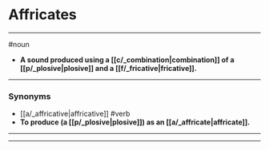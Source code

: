 # Affricates
---
#noun
- **A sound produced using a [[c/_combination|combination]] of a [[p/_plosive|plosive]] and a [[f/_fricative|fricative]].**
---
### Synonyms
- [[a/_affricative|affricative]]
#verb
- **To produce (a [[p/_plosive|plosive]]) as an [[a/_affricate|affricate]].**
---
---

